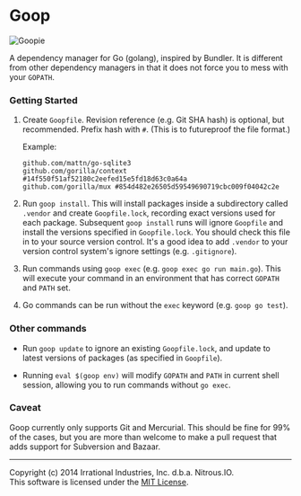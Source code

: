Goop
====

![Goopie](https://raw.githubusercontent.com/nitrous-io/goop/master/goopie.png)

A dependency manager for Go (golang), inspired by Bundler. It is different from other dependency managers in that it does not force you to mess with your `GOPATH`.

### Getting Started

1. Create `Goopfile`. Revision reference (e.g. Git SHA hash) is optional, but recommended. Prefix hash with `#`. (This is to futureproof the file format.)

   Example:
   ```
   github.com/mattn/go-sqlite3
   github.com/gorilla/context #14f550f51af52180c2eefed15e5fd18d63c0a64a
   github.com/gorilla/mux #854d482e26505d59549690719cbc009f04042c2e
   ```

2. Run `goop install`. This will install packages inside a subdirectory called `.vendor` and create `Goopfile.lock`, recording exact versions used for each package. Subsequent `goop install` runs will ignore `Goopfile` and install the versions specified in `Goopfile.lock`. You should check this file in to your source version control. It's a good idea to add `.vendor` to your version control system's ignore settings (e.g. `.gitignore`).

3. Run commands using `goop exec` (e.g. `goop exec go run main.go`). This will execute your command in an environment that has correct `GOPATH` and `PATH` set.

4. Go commands can be run without the `exec` keyword (e.g. `goop go test`).

### Other commands

* Run `goop update` to ignore an existing `Goopfile.lock`, and update to latest versions of packages (as specified in `Goopfile`).

* Running `eval $(goop env)` will modify `GOPATH` and `PATH` in current shell session, allowing you to run commands without `go exec`.

### Caveat

Goop currently only supports Git and Mercurial. This should be fine for 99% of the cases, but you are more than welcome to make a pull request that adds support for Subversion and Bazaar.

- - -
Copyright (c) 2014 Irrational Industries, Inc. d.b.a. Nitrous.IO.<br>
This software is licensed under the [MIT License](http://github.com/nitrous-io/goop/raw/master/LICENSE).
